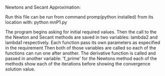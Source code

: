  
 Newtons and Secant Approximation:
 
 Run this file can be run from command promp(python installed) from its location with: python mnP1.py

 The program begins asking for initial required values.
 Then the call to the the Newton and Secant methods are saved in two variables: lambda2 and lambda1 respectively.
 Each function pass its own parameters as especified in the requirement
 Then both of those variables are called so each of the functions can run one after another.
 The derivative function is called and passed in another variable: 'f_prime' for the Newtons method
 each of the methods show each of the iterations before showing the convergence solution value.
